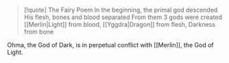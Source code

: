 >[!quote] The Fairy Poem
>In the beginning, the primal god descended
>His flesh, bones and blood separated
>From them 3 gods were created
>[[Merlin|Light]] from blood, [[Yggdra|Dragon]] from flesh, Darkness from bone

Ohma, the God of Dark, is in perpetual conflict with [[Merlin]], the God of Light.